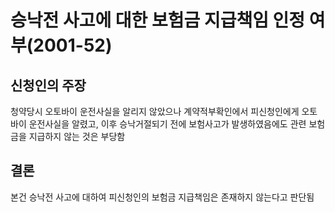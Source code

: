 # 승낙전 사고에 대한 보험금 지급책임 인정 여부(2001-52)

## 신청인의 주장
청약당시 오토바이 운전사실을 알리지 않았으나 계약적부확인에서 피신청인에게 오토바이 운전사실을 알렸고, 이후 승낙거절되기 전에 보험사고가 발생하였음에도 관련  보험금을 지급하지 않는 것은 부당함

## 결론
본건 승낙전 사고에 대하여 피신청인의 보험금 지급책임은 존재하지 않는다고 판단됨
